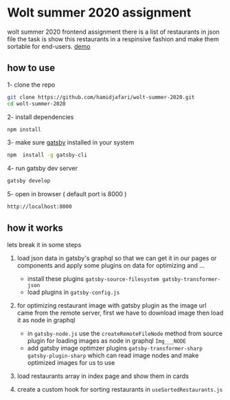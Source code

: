 # Wolt summer 2020 assignment

wolt summer 2020 frontend assignment
there is a list of restaurants in json file
the task is show this restaurants in a respinsive fashion and make them sortable for end-users.
[demo](https://practical-wiles-5fd8c1.netlify.com)

## how to use
1- clone the repo
```bash
git clone https://github.com/hamidjafari/wolt-summer-2020.git
cd wolt-summer-2020
```
2- install dependencies
```bash
npm install
```
3- make sure [gatsby](https://gatsbyjs.org) installed in your system
```bash
npm  install -g gatsby-cli
```
4- run gatsby dev server
```bash
gatsby develop
```
5- open in browser ( default port is 8000 )
```bash
http://localhost:8000
```
## how it works
lets break it in some steps

1. load json data in gatsby's graphql so that we can get it in our pages or components and apply some plugins on data for optimizing and ...
	  - install these plugins `gatsby-source-filesystem gatsby-transformer-json`
	- load plugins in `gatsby-config.js`
  
2. for optimizing restaurant image with gatsby plugin as the image url came from the remote server, first we have to download image then load it as node in graphql
	  - in `gatsby-node.js` use the `createRemoteFileNode` method from source plugin for loading images as node in graphql `Img___NODE`
	  - add gatsby image optimzer plugins `gatsby-transformer-sharp gatsby-plugin-sharp` which can read image nodes and make optimized images for us to use

3. load restaurants array in index page and show them in cards
4. create a custom hook for sorting restaurants in `useSortedRestaurants.js`
